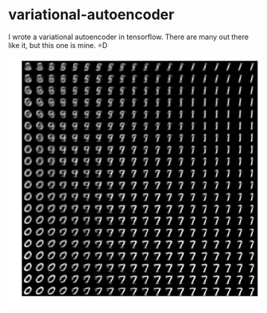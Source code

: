 # variational-autoencoder
I wrote a variational autoencoder in tensorflow. There are many out there like it, but this one is mine. =D

![yay, a vae!](./results/mnist-field.png)
